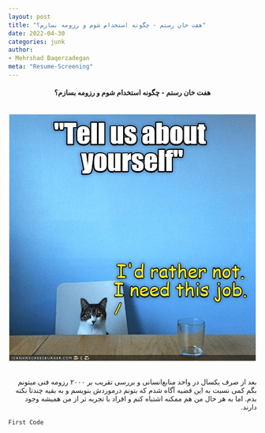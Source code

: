 ```yaml
---
layout: post
title: "هفت خان رستم - چگونه استخدام شوم و رزومه بسازم؟"
date: 2022-04-30
categories: junk
author:
- Mehrshad Baqerzadegan
meta: "Resume-Screening"
---
```

<div dir='rtl' align="center">
  <h4>هفت خان رستم - چگونه استخدام شوم و رزومه بسازم؟</h4>
  <br>
  <img alt="interview" src="https://raw.githubusercontent.com/M-b850/M-b850/main/media/5dz0ve5txzyg.png">
</div>
<br>
<p dir='rtl' align='right'>
بعد از صرف یکسال در واحد منابع‌انسانی و بررسی تقریب بر ۲۰۰۰ رزومه فنی میتونم بگم کمی نسبت به این قضیه آگاه شدم که بتونم درموردش بنویسم و به بقیه چندتا نکته بدم.
اما به هر حال من هم ممکنه اشتباه کنم و افراد با تجربه تر از من همیشه وجود دارند.
</p>

`````
First Code
`````
